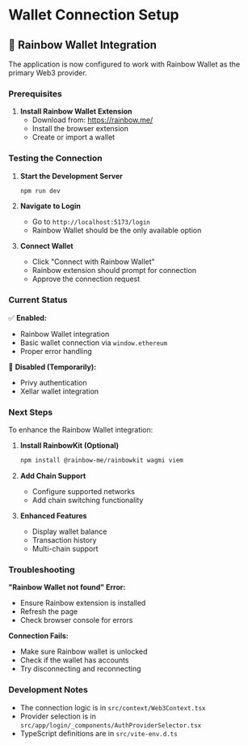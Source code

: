 # Wallet Connection Setup

## 🌈 Rainbow Wallet Integration

The application is now configured to work with Rainbow Wallet as the primary Web3 provider.

### Prerequisites

1. **Install Rainbow Wallet Extension**
   - Download from: https://rainbow.me/
   - Install the browser extension
   - Create or import a wallet

### Testing the Connection

1. **Start the Development Server**

   ```bash
   npm run dev
   ```

2. **Navigate to Login**

   - Go to `http://localhost:5173/login`
   - Rainbow Wallet should be the only available option

3. **Connect Wallet**
   - Click "Connect with Rainbow Wallet"
   - Rainbow extension should prompt for connection
   - Approve the connection request

### Current Status

✅ **Enabled:**

- Rainbow Wallet integration
- Basic wallet connection via `window.ethereum`
- Proper error handling

🚫 **Disabled (Temporarily):**

- Privy authentication
- Xellar wallet integration

### Next Steps

To enhance the Rainbow Wallet integration:

1. **Install RainbowKit (Optional)**

   ```bash
   npm install @rainbow-me/rainbowkit wagmi viem
   ```

2. **Add Chain Support**

   - Configure supported networks
   - Add chain switching functionality

3. **Enhanced Features**
   - Display wallet balance
   - Transaction history
   - Multi-chain support

### Troubleshooting

**"Rainbow Wallet not found" Error:**

- Ensure Rainbow extension is installed
- Refresh the page
- Check browser console for errors

**Connection Fails:**

- Make sure Rainbow wallet is unlocked
- Check if the wallet has accounts
- Try disconnecting and reconnecting

### Development Notes

- The connection logic is in `src/context/Web3Context.tsx`
- Provider selection is in `src/app/login/_components/AuthProviderSelector.tsx`
- TypeScript definitions are in `src/vite-env.d.ts`
